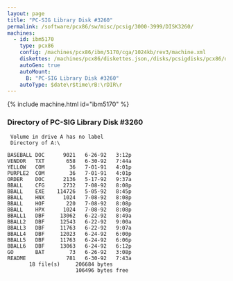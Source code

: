 ```yaml
---
layout: page
title: "PC-SIG Library Disk #3260"
permalink: /software/pcx86/sw/misc/pcsig/3000-3999/DISK3260/
machines:
  - id: ibm5170
    type: pcx86
    config: /machines/pcx86/ibm/5170/cga/1024kb/rev3/machine.xml
    diskettes: /machines/pcx86/diskettes.json,/disks/pcsigdisks/pcx86/diskettes.json
    autoGen: true
    autoMount:
      B: "PC-SIG Library Disk #3260"
    autoType: $date\r$time\rB:\rDIR\r
---
```


{% include machine.html id="ibm5170" %}

### Directory of PC-SIG Library Disk #3260

     Volume in drive A has no label
     Directory of A:\

    BASEBALL DOC      9021   6-26-92   3:12p
    VENDOR   TXT       658   6-30-92   7:44a
    YELLOW   COM        36   7-01-91   4:01p
    PURPLE2  COM        36   7-01-91   4:01p
    ORDER    DOC      2136   5-17-92   9:37a
    BBALL    CFG      2732   7-08-92   8:08p
    BBALL    EXE    114726   5-05-92   8:45p
    BBALL    HNX      1024   7-08-92   8:08p
    BBALL    HOF       220   7-08-92   8:08p
    BBALL    HPX      1024   7-08-92   8:08p
    BBALL1   DBF     13062   6-22-92   8:49a
    BBALL2   DBF     12543   6-22-92   9:00a
    BBALL3   DBF     11763   6-22-92   9:07a
    BBALL4   DBF     12023   6-24-92   6:00p
    BBALL5   DBF     11763   6-24-92   6:06p
    BBALL6   DBF     13063   6-24-92   6:12p
    GO       BAT        73   6-26-92   3:08p
    README             781   6-30-92   7:43a
           18 file(s)     206684 bytes
                          106496 bytes free
